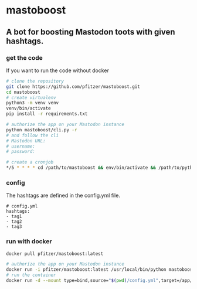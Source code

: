 # mastoboost
## A bot for boosting Mastodon toots with given hashtags.

### get the code
If you want to run the code without docker

```bash
# clone the repository
git clone https://github.com/pfitzer/mastoboost.git
cd mastoboost
# create virtualenv
python3 -m venv venv
venv/bin/activate
pip install -r requirements.txt

# authorize the app on your Mastodon instance
python mastoboost/cli.py -r
# and follow the cli
# Mastodon URL:
# username:
# password:

# create a cronjob
*/5 * * * * cd /path/to/mastoboost && env/bin/activate && /path/to/python mastodon/cli.py >> cron_log.log 2>&1
```


### config
The hashtags are defined in the config.yml file.

```
# config.yml
hashtags:
- tag1
- tag2
- tag3
```

### run with docker

```bash
docker pull pfitzer/mastoboost:latest

# authoríze the app on your Mastodon instance
docker run -i pfitzer/mastoboost:latest /usr/local/bin/python mastoboost/cli.py -r
# run the container
docker run -d --mount type=bind,source="$(pwd)/config.yml",target=/app/config.yml pfitzer/mastoboost:latest
```